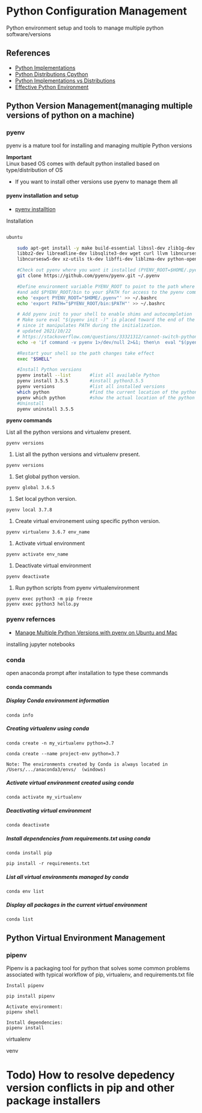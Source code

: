 # Python Configuration Management<a name="python-config-manage"></a>
Python environment setup and tools to manage multiple python software/versions

## References<a name="references"></a>
- [Python Implementations](https://wiki.python.org/moin/PythonImplementations)
- [Python Distributions Cpython](https://wiki.python.org/moin/PythonDistributions)
- [Python Implementations vs Distributions](https://stackoverflow.com/questions/27450172/python-implementation-vs-python-distribution-vs-python-itself)
- [Effective Python Environment](https://realpython.com/effective-python-environment/)


## Python Version Management(managing multiple versions of python on a machine)

### pyenv<a name="pyenv"></a>

pyenv is a mature tool for installing and managing multiple Python versions

**Important**  
Linux based OS comes with default python installed based on type/distribution of OS
+ If you want to install other versions use pyenv to manage them all


#### pyenv installation and setup
- [pyenv installtion](https://github.com/pyenv/pyenv-installer)

Installation 
```bash

ubuntu

    sudo apt-get install -y make build-essential libssl-dev zlib1g-dev \
    libbz2-dev libreadline-dev libsqlite3-dev wget curl llvm libncurses5-dev \
    libncursesw5-dev xz-utils tk-dev libffi-dev liblzma-dev python-openssl

    #Check out pyenv where you want it installed (PYENV_ROOT=$HOME/.pyenv)
    git clone https://github.com/pyenv/pyenv.git ~/.pyenv

    #Define environment variable PYENV_ROOT to point to the path where pyenv repo is cloned 
    #and add $PYENV_ROOT/bin to your $PATH for access to the pyenv command-line utility
    echo 'export PYENV_ROOT="$HOME/.pyenv"' >> ~/.bashrc
    echo 'export PATH="$PYENV_ROOT/bin:$PATH"' >> ~/.bashrc

    # Add pyenv init to your shell to enable shims and autocompletion
    # Make sure eval "$(pyenv init -)" is placed toward the end of the shell configuration file
    # since it manipulates PATH during the initialization.
    # updated 2021/10/22
    # https://stackoverflow.com/questions/33321312/cannot-switch-python-with-pyenv
    echo -e 'if command -v pyenv 1>/dev/null 2>&1; then\n  eval "$(pyenv init --path)"\nfi' >> ~/.bashrc

    #Restart your shell so the path changes take effect
    exec "$SHELL"

    #Install Python versions
    pyenv install --list       #list all available Python
    pyenv install 3.5.5        #install python3.5.5
    pyenv versions             #list all installed versions
    which python               #find the current location of the python interpreter
    pyenv which python         #show the actual location of the python interpreter it’s using
    #Uninstall
    pyenv uninstall 3.5.5

```


**pyenv commands**

List all the python versions and virtualenv present\.

  ```
  pyenv versions
  ```
1. List all the python versions and virtualenv present\.

  ```
  pyenv versions
  ```
1. Set global python version\.

  ```
  pyenv global 3.6.5
  ```
1. Set local python version\.
  ```
  pyenv local 3.7.8
  ```
1. Create virtual environement using specific python version\.
  ```
  pyenv virtualenv 3.6.7 env_name
  ```
1. Activate virtual environment
  ```
  pyenv activate env_name
  ```
1. Deactivate virtual environment
  ```
  pyenv deactivate
  ```
1. Run python scripts from pyenv virtualenvironment
  ```
  pyenv exec python3 -m pip freeze
  pyenv exec python3 hello.py
  ```

### pyenv refernces
- [Manage Multiple Python Versions with pyenv on Ubuntu and Mac](https://bizhishui.github.io/Manage-Pythons)

installing jupyter notebooks


### conda
open anaconda prompt after installation to type these commands

#### conda commands
##### Display Conda environment information
  ```
  conda info
  ```

##### Creating virtualenv using conda
  ```
  conda create -n my_virtualenv python=3.7

  conda create --name project-env python=3.7

  Note: The environments created by Conda is always located in /Users/.../anaconda3/envs/  (windows)
  ```

##### Activate virtual environment created using conda
  ```
  conda activate my_virtualenv
  ```

##### Deactivating virtual environment
  ```
  conda deactivate
  ```

##### Install dependencies from requirements.txt using conda
  ```
  conda install pip

  pip install -r requirements.txt
  ```

##### List all virtual environments managed by conda
  ```
  conda env list
  ```

##### Display all packages in the current virtual environment
  ```
  conda list
  ```

## Python Virtual Environment Management

### pipenv
Pipenv is a packaging tool for python that solves some common problems associated with typical workflow of pip, virtualenv, and requirements.txt file
```
Install pipenv

pip install pipenv

Activate environment:
pipenv shell

Install dependencies:
pipenv install

```

virtualenv

venv


# Todo) How to resolve depedency version conflicts in pip and other package installers




